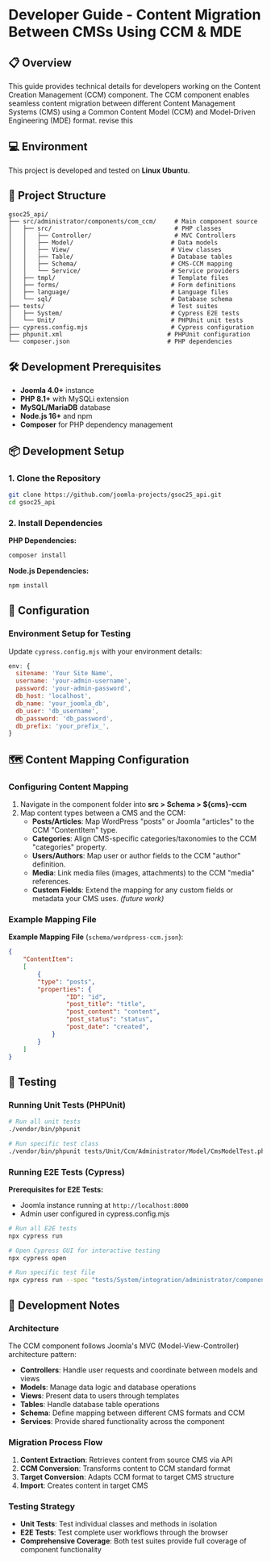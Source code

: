 # Developer Guide - Content Migration Between CMSs Using CCM & MDE

## 📋 Overview

This guide provides technical details for developers working on the Content Creation Management (CCM) component. The CCM component enables seamless content migration between different Content Management Systems (CMS) using a Common Content Model (CCM) and Model-Driven Engineering (MDE) format.
revise this

## 💻 Environment

This project is developed and tested on **Linux Ubuntu**.

## 📁 Project Structure

```
gsoc25_api/
├── src/administrator/components/com_ccm/     # Main component source
│   ├── src/                                  # PHP classes
│   │   ├── Controller/                       # MVC Controllers
│   │   ├── Model/                           # Data models
│   │   ├── View/                            # View classes
│   │   ├── Table/                           # Database tables
│   │   ├── Schema/                          # CMS-CCM mapping 
│   │   └── Service/                         # Service providers
│   ├── tmpl/                                # Template files
│   ├── forms/                               # Form definitions
│   ├── language/                            # Language files
│   └── sql/                                 # Database schema
├── tests/                                   # Test suites
│   ├── System/                              # Cypress E2E tests
│   └── Unit/                                # PHPUnit unit tests
├── cypress.config.mjs                       # Cypress configuration
├── phpunit.xml                             # PHPUnit configuration
└── composer.json                           # PHP dependencies
```

## 🛠️ Development Prerequisites

- **Joomla 4.0+** instance
- **PHP 8.1+** with MySQLi extension
- **MySQL/MariaDB** database
- **Node.js 16+** and npm
- **Composer** for PHP dependency management

## 📦 Development Setup

### 1. Clone the Repository

```bash
git clone https://github.com/joomla-projects/gsoc25_api.git
cd gsoc25_api
```

### 2. Install Dependencies

**PHP Dependencies:**
```bash
composer install
```

**Node.js Dependencies:**
```bash
npm install
```

## 🔧 Configuration

### Environment Setup for Testing

Update `cypress.config.mjs` with your environment details:

```javascript
env: {
  sitename: 'Your Site Name',
  username: 'your-admin-username',
  password: 'your-admin-password',
  db_host: 'localhost',
  db_name: 'your_joomla_db',
  db_user: 'db_username',
  db_password: 'db_password',
  db_prefix: 'your_prefix_',
}
```

## 🗺️ Content Mapping Configuration

### Configuring Content Mapping

1. Navigate in the component folder into **src > Schema > ${cms}-ccm**
2. Map content types between a CMS and the CCM:
   - **Posts/Articles**: Map WordPress "posts" or Joomla "articles" to the CCM "ContentItem" type.
   - **Categories**: Align CMS-specific categories/taxonomies to the CCM "categories" property.
   - **Users/Authors**: Map user or author fields to the CCM "author" definition.
   - **Media**: Link media files (images, attachments) to the CCM "media" references.
   - **Custom Fields**: Extend the mapping for any custom fields or metadata your CMS uses. *(future work)*

### Example Mapping File

**Example Mapping File** (`schema/wordpress-ccm.json`):
```json
{
    "ContentItem": 
    [
        {
        "type": "posts",
        "properties": {
                "ID": "id",
                "post_title": "title",
                "post_content": "content",
                "post_status": "status",
                "post_date": "created",
            }
        }
    ]
}
```

## 🧪 Testing

### Running Unit Tests (PHPUnit)

```bash
# Run all unit tests
./vendor/bin/phpunit

# Run specific test class
./vendor/bin/phpunit tests/Unit/Ccm/Administrator/Model/CmsModelTest.php
```

### Running E2E Tests (Cypress)

**Prerequisites for E2E Tests:**
- Joomla instance running at `http://localhost:8000`
- Admin user configured in cypress.config.mjs

```bash
# Run all E2E tests
npx cypress run

# Open Cypress GUI for interactive testing
npx cypress open

# Run specific test file
npx cypress run --spec "tests/System/integration/administrator/components/com_ccm/Migration.cy.js"
```

## 🧰 Development Notes

### Architecture

The CCM component follows Joomla's MVC (Model-View-Controller) architecture pattern:

- **Controllers**: Handle user requests and coordinate between models and views
- **Models**: Manage data logic and database operations
- **Views**: Present data to users through templates
- **Tables**: Handle database table operations
- **Schema**: Define mapping between different CMS formats and CCM
- **Services**: Provide shared functionality across the component

### Migration Process Flow

1. **Content Extraction**: Retrieves content from source CMS via API
2. **CCM Conversion**: Transforms content to CCM standard format
3. **Target Conversion**: Adapts CCM format to target CMS structure
4. **Import**: Creates content in target CMS

### Testing Strategy

- **Unit Tests**: Test individual classes and methods in isolation
- **E2E Tests**: Test complete user workflows through the browser
- **Comprehensive Coverage**: Both test suites provide full coverage of component functionality

